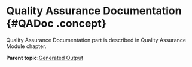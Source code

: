 # Quality Assurance Documentation {#QADoc .concept}

Quality Assurance Documentation part is described in Quality Assurance Module chapter.

**Parent topic:**[Generated Output](../../../modules/titanis/output/projectDocBS.md)

